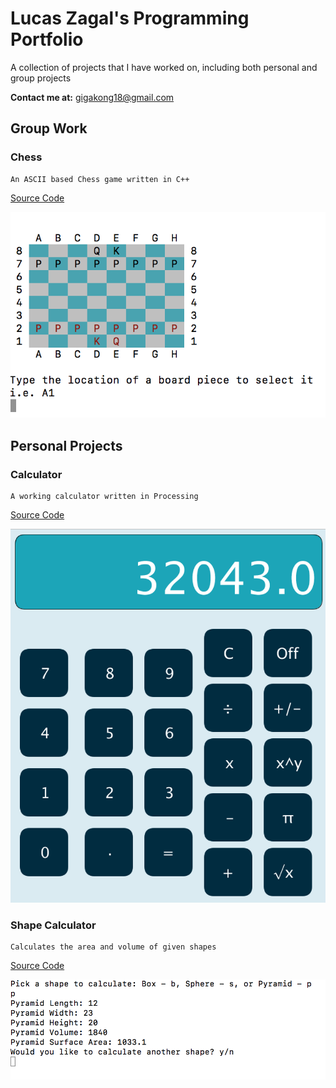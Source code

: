 # Lucas Zagal's Programming Portfolio

A collection of projects that I have worked on, including both personal and group projects

**Contact me at:** gigakong18@gmail.com

## Group Work
### Chess

    An ASCII based Chess game written in C++

[Source Code](https://github.com/Arcane-Panda/Chess/blob/master/source/main/chessMain.cpp) 

![Chess App](https://github.com/Arcane-Panda/programmingPortfolio/blob/master/realGUI.png)

## Personal Projects

### Calculator

    A working calculator written in Processing

[Source Code](https://github.com/Arcane-Panda/calculator)

![Calculator App](https://github.com/Arcane-Panda/programmingPortfolio/blob/master/calculator.png)

### Shape Calculator

    Calculates the area and volume of given shapes

[Source Code](https://github.com/Arcane-Panda/Shape-Calculator)

![Shape App](https://github.com/Arcane-Panda/programmingPortfolio/blob/master/Shape%20Tester.png)
